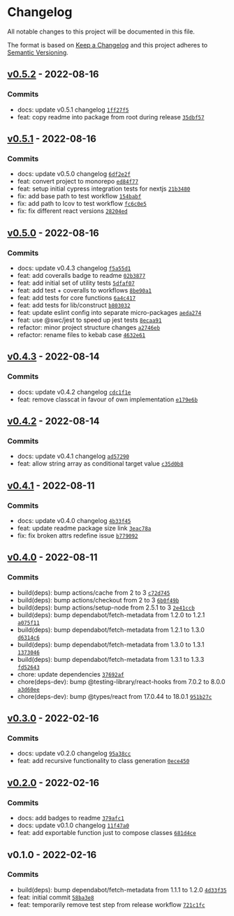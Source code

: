 # Changelog

All notable changes to this project will be documented in this file.

The format is based on [Keep a Changelog](https://keepachangelog.com/en/1.0.0/)
and this project adheres to [Semantic Versioning](https://semver.org/spec/v2.0.0.html).

## [v0.5.2](https://github.com/eels/tailwind-compose/compare/v0.5.1...v0.5.2) - 2022-08-16

### Commits

- docs: update v0.5.1 changelog [`1ff27f5`](https://github.com/eels/tailwind-compose/commit/1ff27f538e0674109abe24fffd45355056bf3d39)
- feat: copy readme into package from root during release [`35dbf57`](https://github.com/eels/tailwind-compose/commit/35dbf57f03deb143907cec9688ba8db46c53d785)

## [v0.5.1](https://github.com/eels/tailwind-compose/compare/v0.5.0...v0.5.1) - 2022-08-16

### Commits

- docs: update v0.5.0 changelog [`6df2e2f`](https://github.com/eels/tailwind-compose/commit/6df2e2fca92fc8ce787be9e77c954b57e43e99ce)
- feat: convert project to monorepo [`ed84f77`](https://github.com/eels/tailwind-compose/commit/ed84f77b54268e832a3d62baab0be360b353e488)
- feat: setup initial cypress integration tests for nextjs [`21b3480`](https://github.com/eels/tailwind-compose/commit/21b3480ac221b172b1b5440cf4f8a7b8e4d77782)
- fix: add base path to test workflow [`154babf`](https://github.com/eels/tailwind-compose/commit/154babf5594a34006602aae635e94e56407c91e4)
- fix: add path to lcov to test workflow [`fc6c0e5`](https://github.com/eels/tailwind-compose/commit/fc6c0e582df594f89c53ccc19a35db1580de8710)
- fix: fix different react versions [`28204ed`](https://github.com/eels/tailwind-compose/commit/28204edbe16fd578aea8306508447fac39f96cae)

## [v0.5.0](https://github.com/eels/tailwind-compose/compare/v0.4.3...v0.5.0) - 2022-08-16

### Commits

- docs: update v0.4.3 changelog [`f5a55d1`](https://github.com/eels/tailwind-compose/commit/f5a55d186186c1401cd01622cc93717c5b0bc316)
- feat: add coveralls badge to readme [`02b3877`](https://github.com/eels/tailwind-compose/commit/02b38772b5d862a558e9ae616ad40ee0f98815cb)
- feat: add initial set of utility tests [`5dfaf07`](https://github.com/eels/tailwind-compose/commit/5dfaf0719a8d4e661b669732e4badf926687163b)
- feat: add test + coveralls to workflows [`8be90a1`](https://github.com/eels/tailwind-compose/commit/8be90a1b8c416a303a75981584ccb92c2050f0d5)
- feat: add tests for core functions [`6a4c417`](https://github.com/eels/tailwind-compose/commit/6a4c4171b9b3c5c2918aed023997a6873ecd26d9)
- feat: add tests for lib/construct [`b803032`](https://github.com/eels/tailwind-compose/commit/b8030323a67bdc4c2decb7ae47f60af82f087f1b)
- feat: update eslint config into separate micro-packages [`aeda274`](https://github.com/eels/tailwind-compose/commit/aeda2747427bb3f2636f668547975c9517456e9b)
- feat: use @swc/jest to speed up jest tests [`8ecaa91`](https://github.com/eels/tailwind-compose/commit/8ecaa91c5e2768324a655289423af902060baed0)
- refactor: minor project structure changes [`a2746eb`](https://github.com/eels/tailwind-compose/commit/a2746eb1dec92b3d1b5b757a14e38524f588187b)
- refactor: rename files to kebab case [`4632e61`](https://github.com/eels/tailwind-compose/commit/4632e61b6ec5639d71988c934429f13148175212)

## [v0.4.3](https://github.com/eels/tailwind-compose/compare/v0.4.2...v0.4.3) - 2022-08-14

### Commits

- docs: update v0.4.2 changelog [`cdc1f1e`](https://github.com/eels/tailwind-compose/commit/cdc1f1e7dc85833343edc5403685e1d23e00c516)
- feat: remove classcat in favour of own implementation [`e179e6b`](https://github.com/eels/tailwind-compose/commit/e179e6bf69702c5bec2751ae6cd63b080acee017)

## [v0.4.2](https://github.com/eels/tailwind-compose/compare/v0.4.1...v0.4.2) - 2022-08-14

### Commits

- docs: update v0.4.1 changelog [`ad57290`](https://github.com/eels/tailwind-compose/commit/ad572904976f2c6e7bbb3f1fd76bffd32fffef55)
- feat: allow string array as conditional target value [`c35d0b8`](https://github.com/eels/tailwind-compose/commit/c35d0b8570064d8fa07ada78ffb0db612c1a14be)

## [v0.4.1](https://github.com/eels/tailwind-compose/compare/v0.4.0...v0.4.1) - 2022-08-11

### Commits

- docs: update v0.4.0 changelog [`4b33f45`](https://github.com/eels/tailwind-compose/commit/4b33f45a72698f2e02ac837171e0a44e36b701ed)
- feat: update readme package size link [`3eac78a`](https://github.com/eels/tailwind-compose/commit/3eac78a49a11686dd887a3c157b8f89aa88ff3c0)
- fix: fix broken attrs redefine issue [`b779092`](https://github.com/eels/tailwind-compose/commit/b77909284445cb2e952b6dbdd6441880b95ba538)

## [v0.4.0](https://github.com/eels/tailwind-compose/compare/v0.3.0...v0.4.0) - 2022-08-11

### Commits

- build(deps): bump actions/cache from 2 to 3 [`c72d745`](https://github.com/eels/tailwind-compose/commit/c72d7454fa9eb99862481143a06b1dd0d35a7fb7)
- build(deps): bump actions/checkout from 2 to 3 [`6b0f49b`](https://github.com/eels/tailwind-compose/commit/6b0f49ba37fe9d9a41d84cc0ecfc54e51ac48dce)
- build(deps): bump actions/setup-node from 2.5.1 to 3 [`2e41ccb`](https://github.com/eels/tailwind-compose/commit/2e41ccb55d6e5d96ddb2408b08a6cf530ed34c60)
- build(deps): bump dependabot/fetch-metadata from 1.2.0 to 1.2.1 [`a075f11`](https://github.com/eels/tailwind-compose/commit/a075f1163672f0b526631bc34e4aeedfa04b6bf5)
- build(deps): bump dependabot/fetch-metadata from 1.2.1 to 1.3.0 [`d6314c6`](https://github.com/eels/tailwind-compose/commit/d6314c6dd06166a03927b911c25b13cd484c6d54)
- build(deps): bump dependabot/fetch-metadata from 1.3.0 to 1.3.1 [`1373046`](https://github.com/eels/tailwind-compose/commit/137304686db892422679c70df04d4b979054374f)
- build(deps): bump dependabot/fetch-metadata from 1.3.1 to 1.3.3 [`fd52643`](https://github.com/eels/tailwind-compose/commit/fd526430fd3026f77ab92d9bac41701c1f205d2a)
- chore: update dependencies [`37692af`](https://github.com/eels/tailwind-compose/commit/37692af747692d24c2fcbd5cf2917d467c46acc9)
- chore(deps-dev): bump @testing-library/react-hooks from 7.0.2 to 8.0.0 [`a3d60ee`](https://github.com/eels/tailwind-compose/commit/a3d60eeb3c1520c1d7021ef95841baab4bfa37ec)
- chore(deps-dev): bump @types/react from 17.0.44 to 18.0.1 [`951b27c`](https://github.com/eels/tailwind-compose/commit/951b27c50458d5d7274e1d3398d068beac5f4b0e)

## [v0.3.0](https://github.com/eels/tailwind-compose/compare/v0.2.0...v0.3.0) - 2022-02-16

### Commits

- docs: update v0.2.0 changelog [`95a38cc`](https://github.com/eels/tailwind-compose/commit/95a38cc2005415be1286d241965d3c1d25c1d980)
- feat: add recursive functionality to class generation [`0ece450`](https://github.com/eels/tailwind-compose/commit/0ece450e961ffe0ce12acf134c4e9b09ba7eb25a)

## [v0.2.0](https://github.com/eels/tailwind-compose/compare/v0.1.0...v0.2.0) - 2022-02-16

### Commits

- docs: add badges to readme [`379afc1`](https://github.com/eels/tailwind-compose/commit/379afc1ab38e12d472df8aa44d3ab11416988cc6)
- docs: update v0.1.0 changelog [`11f47a0`](https://github.com/eels/tailwind-compose/commit/11f47a07b163aa1b0174ea186bfa9b8faa9be0df)
- feat: add exportable function just to compose classes [`681d4ce`](https://github.com/eels/tailwind-compose/commit/681d4cece1ab22a889722c34dad65e583f6a8f09)

## v0.1.0 - 2022-02-16

### Commits

- build(deps): bump dependabot/fetch-metadata from 1.1.1 to 1.2.0 [`4d33f35`](https://github.com/eels/tailwind-compose/commit/4d33f3591cf2c8d7bf185320de2fd7f8fdf03ec4)
- feat: initial commit [`58ba3e8`](https://github.com/eels/tailwind-compose/commit/58ba3e82c71ddfe79c4adab8874c8a0043cbd116)
- feat: temporarily remove test step from release workflow [`721c1fc`](https://github.com/eels/tailwind-compose/commit/721c1fc90ed9e5d526a7584c7b0f8db74ef443d3)

